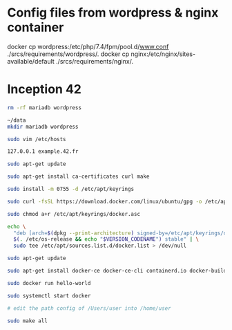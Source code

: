 # Config files from wordpress & nginx container

docker cp wordpress:/etc/php/7.4/fpm/pool.d/www.conf ./srcs/requirements/wordpress/.
docker cp nginx:/etc/nginx/sites-available/default ./srcs/requirements/nginx/.

# Inception 42

```sh
rm -rf mariadb wordpress

~/data
mkdir mariadb wordpress
```

```sh
sudo vim /etc/hosts

127.0.0.1 example.42.fr
```

```sh
sudo apt-get update

sudo apt-get install ca-certificates curl make

sudo install -m 0755 -d /etc/apt/keyrings

sudo curl -fsSL https://download.docker.com/linux/ubuntu/gpg -o /etc/apt/keyrings/docker.asc

sudo chmod a+r /etc/apt/keyrings/docker.asc

echo \
  "deb [arch=$(dpkg --print-architecture) signed-by=/etc/apt/keyrings/docker.asc] https://download.docker.com/linux/ubuntu \
  $(. /etc/os-release && echo "$VERSION_CODENAME") stable" | \
  sudo tee /etc/apt/sources.list.d/docker.list > /dev/null

sudo apt-get update

sudo apt-get install docker-ce docker-ce-cli containerd.io docker-buildx-plugin docker-compose-plugin

sudo docker run hello-world

sudo systemctl start docker

# edit the path config of /Users/user into /home/user

sudo make all
```
